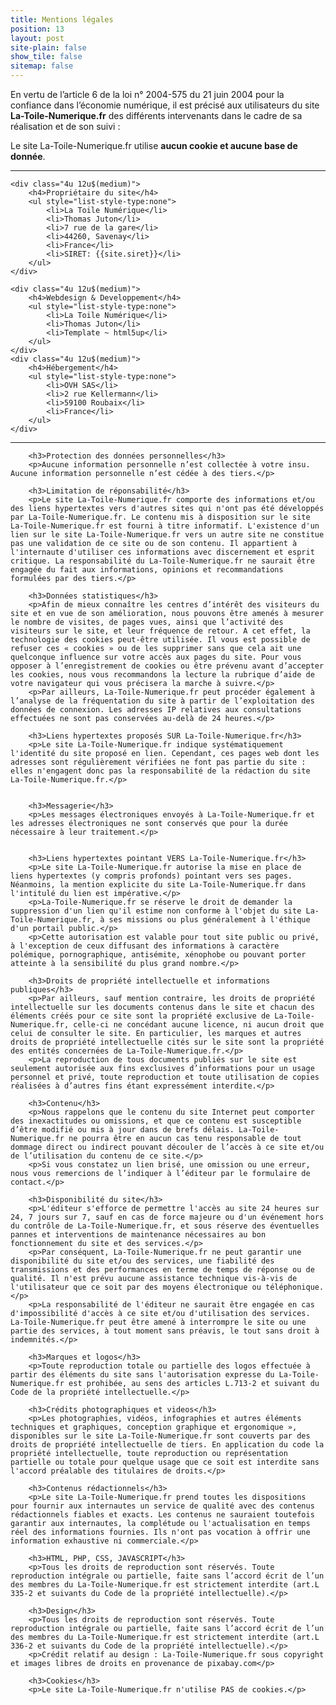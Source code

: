 ```yaml
---
title: Mentions légales
position: 13
layout: post
site-plain: false
show_tile: false
sitemap: false
---
```


<p>En vertu de l’article 6 de la loi n° 2004-575 du 21 juin 2004 pour la confiance dans l’économie numérique, il est précisé aux utilisateurs du site <b>La-Toile-Numerique.fr</b> des différents intervenants dans le cadre de sa réalisation et de son suivi : </p>

<p>Le site La-Toile-Numerique.fr utilise <b>aucun cookie et aucune base de donnée</b>.</p>
<hr class="major" />

<div class="row">

	<div class="4u 12u$(medium)">
		<h4>Propriétaire du site</h4>
		<ul style="list-style-type:none">
			<li>La Toile Numérique</li>
			<li>Thomas Juton</li>
			<li>7 rue de la gare</li>
			<li>44260, Savenay</li>
			<li>France</li>
			<li>SIRET: {{site.siret}}</li>
		</ul>
	</div>

	<div class="4u 12u$(medium)">
		<h4>Webdesign & Developpement</h4>
		<ul style="list-style-type:none">
			<li>La Toile Numérique</li>
			<li>Thomas Juton</li>
			<li>Template ~ html5up</li>
		</ul>
	</div>
	<div class="4u 12u$(medium)">
		<h4>Hébergement</h4>
		<ul style="list-style-type:none">
			<li>OVH SAS</li>
			<li>2 rue Kellermann</li>
			<li>59100 Roubaix</li>
			<li>France</li>			
		</ul>		
	</div>	
</div>

<hr class="major" />

<div class="row">

		<h3>Protection des données personnelles</h3>
		<p>Aucune information personnelle n’est collectée à votre insu. Aucune information personnelle n’est cédée à des tiers.</p>

		<h3>Limitation de réponsabilité</h3>
		<p>Le site La-Toile-Numerique.fr comporte des informations et/ou des liens hypertextes vers d'autres sites qui n'ont pas été développés par La-Toile-Numerique.fr. Le contenu mis à disposition sur le site La-Toile-Numerique.fr est fourni à titre informatif. L'existence d'un lien sur le site La-Toile-Numerique.fr vers un autre site ne constitue pas une validation de ce site ou de son contenu. Il appartient à l'internaute d'utiliser ces informations avec discernement et esprit critique. La responsabilité du La-Toile-Numerique.fr ne saurait être engagée du fait aux informations, opinions et recommandations formulées par des tiers.</p>

		<h3>Données statistiques</h3>
		<p>Afin de mieux connaître les centres d’intérêt des visiteurs du site et en vue de son amélioration, nous pouvons être amenés à mesurer le nombre de visites, de pages vues, ainsi que l’activité des visiteurs sur le site, et leur fréquence de retour. A cet effet, la technologie des cookies peut-être utilisée. Il vous est possible de refuser ces « cookies » ou de les supprimer sans que cela ait une quelconque influence sur votre accès aux pages du site. Pour vous opposer à l’enregistrement de cookies ou être prévenu avant d’accepter les cookies, nous vous recommandons la lecture la rubrique d’aide de votre navigateur qui vous précisera la marche à suivre.</p>
		<p>Par ailleurs, La-Toile-Numerique.fr peut procéder également à l’analyse de la fréquentation du site à partir de l’exploitation des données de connexion. Les adresses IP relatives aux consultations effectuées ne sont pas conservées au-delà de 24 heures.</p>

		<h3>Liens hypertextes proposés SUR La-Toile-Numerique.fr</h3>
		<p>Le site La-Toile-Numerique.fr indique systématiquement l'identité du site proposé en lien. Cependant, ces pages web dont les adresses sont régulièrement vérifiées ne font pas partie du site : elles n'engagent donc pas la responsabilité de la rédaction du site La-Toile-Numerique.fr.</p>


		<h3>Messagerie</h3>
		<p>Les messages électroniques envoyés à La-Toile-Numerique.fr et les adresses électroniques ne sont conservés que pour la durée nécessaire à leur traitement.</p>


		<h3>Liens hypertextes pointant VERS La-Toile-Numerique.fr</h3>
		<p>Le site La-Toile-Numerique.fr autorise la mise en place de liens hypertextes (y compris profonds) pointant vers ses pages. Néanmoins, la mention explicite du site La-Toile-Numerique.fr dans l'intitulé du lien est impérative.</p>
		<p>La-Toile-Numerique.fr se réserve le droit de demander la suppression d'un lien qu'il estime non conforme à l'objet du site La-Toile-Numerique.fr, à ses missions ou plus généralement à l'éthique d'un portail public.</p>
		<p>Cette autorisation est valable pour tout site public ou privé, à l'exception de ceux diffusant des informations à caractère polémique, pornographique, antisémite, xénophobe ou pouvant porter atteinte à la sensibilité du plus grand nombre.</p>

		<h3>Droits de propriété intellectuelle et informations publiques</h3>
		<p>Par ailleurs, sauf mention contraire, les droits de propriété intellectuelle sur les documents contenus dans le site et chacun des éléments créés pour ce site sont la propriété exclusive de La-Toile-Numerique.fr, celle-ci ne concédant aucune licence, ni aucun droit que celui de consulter le site. En particulier, les marques et autres droits de propriété intellectuelle cités sur le site sont la propriété des entités concernées de La-Toile-Numerique.fr.</p>
		<p>La reproduction de tous documents publiés sur le site est seulement autorisée aux fins exclusives d’informations pour un usage personnel et privé, toute reproduction et toute utilisation de copies réalisées à d’autres fins étant expressément interdite.</p>

		<h3>Contenu</h3>
		<p>Nous rappelons que le contenu du site Internet peut comporter des inexactitudes ou omissions, et que ce contenu est susceptible d’être modifié ou mis à jour dans de brefs délais. La-Toile-Numerique.fr ne pourra être en aucun cas tenu responsable de tout dommage direct ou indirect pouvant découler de l’accès à ce site et/ou de l’utilisation du contenu de ce site.</p>
		<p>Si vous constatez un lien brisé, une omission ou une erreur, nous vous remercions de l’indiquer à l’éditeur par le formulaire de contact.</p>

		<h3>Disponibilité du site</h3>
		<p>L'éditeur s'efforce de permettre l'accès au site 24 heures sur 24, 7 jours sur 7, sauf en cas de force majeure ou d'un événement hors du contrôle de La-Toile-Numerique.fr, et sous réserve des éventuelles pannes et interventions de maintenance nécessaires au bon fonctionnement du site et des services.</p>
		<p>Par conséquent, La-Toile-Numerique.fr ne peut garantir une disponibilité du site et/ou des services, une fiabilité des transmissions et des performances en terme de temps de réponse ou de qualité. Il n'est prévu aucune assistance technique vis-à-vis de l'utilisateur que ce soit par des moyens électronique ou téléphonique.</p>
		<p>La responsabilité de l'éditeur ne saurait être engagée en cas d'impossibilité d'accès à ce site et/ou d'utilisation des services. La-Toile-Numerique.fr peut être amené à interrompre le site ou une partie des services, à tout moment sans préavis, le tout sans droit à indemnités.</p>

		<h3>Marques et logos</h3>
		<p>Toute reproduction totale ou partielle des logos effectuée à partir des éléments du site sans l'autorisation expresse du La-Toile-Numerique.fr est prohibée, au sens des articles L.713-2 et suivant du Code de la propriété intellectuelle.</p>

		<h3>Crédits photographiques et videos</h3>
		<p>Les photographies, vidéos, infographies et autres éléments techniques et graphiques, conception graphique et ergonomique », disponibles sur le site La-Toile-Numerique.fr sont couverts par des droits de propriété intellectuelle de tiers. En application du code la propriété intellectuelle, toute reproduction ou représentation partielle ou totale pour quelque usage que ce soit est interdite sans l'accord préalable des titulaires de droits.</p>

		<h3>Contenus rédactionnels</h3>
		<p>Le site La-Toile-Numerique.fr prend toutes les dispositions pour fournir aux internautes un service de qualité avec des contenus rédactionnels fiables et exacts. Les contenus ne sauraient toutefois garantir aux internautes, la complétude ou l'actualisation en temps réel des informations fournies. Ils n'ont pas vocation à offrir une information exhaustive ni commerciale.</p>

		<h3>HTML, PHP, CSS, JAVASCRIPT</h3>
		<p>Tous les droits de reproduction sont réservés. Toute reproduction intégrale ou partielle, faite sans l’accord écrit de l’un des membres du La-Toile-Numerique.fr est strictement interdite (art.L 335-2 et suivants du Code de la propriété intellectuelle).</p>

		<h3>Design</h3>
		<p>Tous les droits de reproduction sont réservés. Toute reproduction intégrale ou partielle, faite sans l’accord écrit de l’un des membres du La-Toile-Numerique.fr est strictement interdite (art.L 336-2 et suivants du Code de la propriété intellectuelle).</p>
		<p>Crédit relatif au design : La-Toile-Numerique.fr sous copyright et images libres de droits en provenance de pixabay.com</p>
		
		<h3>Cookies</h3>
		<p>Le site La-Toile-Numerique.fr n'utilise PAS de cookies.</p>
		
</div>
